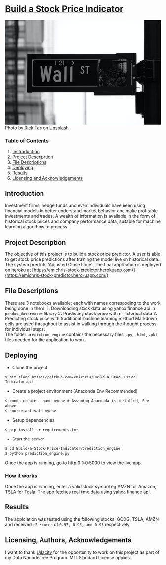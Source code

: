 # [Build a Stock Price Indicator](https://emichris-stock-predictor.herokuapp.com/)
![Header](prediction_engine/static/wallstreet.jpg)
Photo by [Rick Tap](https://unsplash.com/@ricktap?utm_medium=referral&amp;utm_campaign=photographer-credit&amp;utm_content=creditBadge) on [Unsplash](https://unsplash.com/)

### Table of Contents

1. [Instroduction](#intro)
2. [Project Descriprtion](#description)
3. [File Descriptions](#files)
4. [Deploying](#deploy)
4. [Results](#results)
5. [Licensing and Acknowledgements](#licensing)


## Introduction <a name="intro"> </a>

Investment firms, hedge funds and even individuals have been using financial models to better understand market behavior and make profitable investments and trades. A wealth of information is available in the form of historical stock prices and company performance data, suitable for machine learning algorithms to process.


## Project Description <a name="description"> </a>

The objective of this project is to build a stock price predictor. A user is able to get stock price predictions after training the model live on historical data. The system predicts 'Adjusted Close Price'. The final application is deployed on heroku at [https://emichris-stock-predictor.herokuapp.com/](https://emichris-stock-predictor.herokuapp.com/)


## File Descriptions <a name="files"></a>

There are 3 notebooks available; each with names correspoding to the work being done in them: 
    1. Downloading stock data using yahoo finance api in `pandas_datareader` library
    2. Predicting stock price with n-historical data 
    3. Predicting stock price with traditional machine learning method
Markdown cells are used throughout to assist in walking through the thought process for individual steps.  
The folder `prediction_engine` contains the necessary files, `.py`, `.html`, `.pkl` files needed for the application to work. 


## Deploying <a name="deploy"></a>

+ Clone the project
```
$ git clone https://github.com/emichris/Build-a-Stock-Price-Indicator.git
```

+ Create a project environment (Anaconda Env Recommended)
```
$ conda create --name myenv # Assuming Anaconda is installed, See above
$ source activate myenv
```

+ Setup dependencies
```
$ pip install -r requirements.txt
```

+ Start the server
```
$ cd Build-a-Stock-Price-Indicator/prediction_engine
$ python prediction_engine.py
```
Once the app is running, go to http:0:0:0:5000 to view the live app. 

### How it works
Once the app is running, enter a valid stock symbol eg AMZN for Amazon, TSLA for Tesla. The app fetches real time data using yahoo finance api.


## Results<a name="results"></a>
The applciation was tested using the following stocks: GOOG, TSLA, AMZN and received `r2 scores` of `0.97, 0.95, and 0.95` respectively.


## Licensing, Authors, Acknowledgements<a name="licensing"></a>
I want to thank [Udacity](https://unsplash.com/) for the opportunity to work on this project as part of my Data Nanodegree Program. MIT Standard License applies. 
